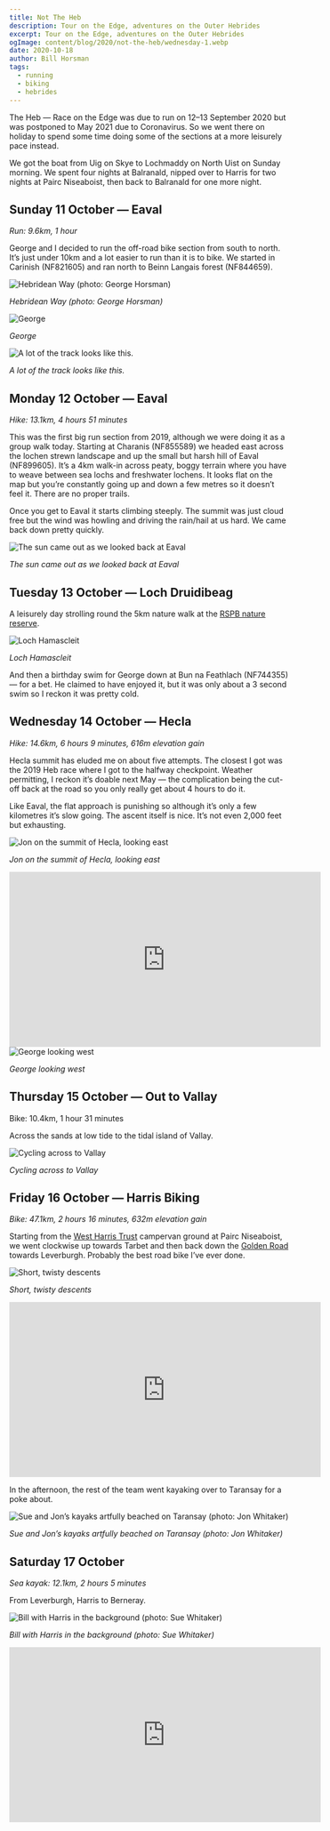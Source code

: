 ```yaml
---
title: Not The Heb
description: Tour on the Edge, adventures on the Outer Hebrides
excerpt: Tour on the Edge, adventures on the Outer Hebrides
ogImage: content/blog/2020/not-the-heb/wednesday-1.webp
date: 2020-10-18
author: Bill Horsman
tags:
  - running
  - biking
  - hebrides
---
```


The Heb — Race on the Edge was due to run on 12–13 September 2020 but was postponed to May 2021 due to Coronavirus. So we went there on holiday to spend some time doing some of the sections at a more leisurely pace instead.

We got the boat from Uig on Skye to Lochmaddy on North Uist on Sunday morning. We spent four nights at Balranald, nipped over to Harris for two nights at Pairc Niseaboist, then back to Balranald for one more night.

## Sunday 11 October — Eaval
*Run: 9.6km, 1 hour*

George and I decided to run the off-road bike section from south to north. It’s just under 10km and a lot easier to run than it is to bike. We started in Carinish (NF821605) and ran north to Beinn Langais forest (NF844659).

<img src="./sunday-1.webp" alt="Hebridean Way (photo: George Horsman)">

*Hebridean Way (photo: George Horsman)*

<img src="./sunday-2.webp" alt="George">

*George*

<img src="./sunday-3.webp" alt="A lot of the track looks like this.">

*A lot of the track looks like this.*

## Monday 12 October — Eaval
*Hike: 13.1km, 4 hours 51 minutes*

This was the first big run section from 2019, although we were doing it as a group walk today. Starting at Charanis (NF855589) we headed east across the lochen strewn landscape and up the small but harsh hill of Eaval (NF899605). It’s a 4km walk-in across peaty, boggy terrain where you have to weave between sea lochs and freshwater lochens. It looks flat on the map but you’re constantly going up and down a few metres so it doesn’t feel it. There are no proper trails.

Once you get to Eaval it starts climbing steeply. The summit was just cloud free but the wind was howling and driving the rain/hail at us hard. We came back down pretty quickly.

<img src="./monday-1.webp" alt="The sun came out as we looked back at Eaval">

*The sun came out as we looked back at Eaval*

## Tuesday 13 October — Loch Druidibeag

A leisurely day strolling round the 5km nature walk at the [RSPB nature reserve](https://www.visitscotland.com/info/see-do/rspb-scotland-loch-druidibeg-nature-reserve-p333721).

<img src="./tuesday-1.webp" alt="Loch Hamascleit">

*Loch Hamascleit*

And then a birthday swim for George down at Bun na Feathlach (NF744355) — for a bet. He claimed to have enjoyed it, but it was only about a 3 second swim so I reckon it was pretty cold.

## Wednesday 14 October — Hecla
*Hike: 14.6km, 6 hours 9 minutes, 616m elevation gain*

Hecla summit has eluded me on about five attempts. The closest I got was the 2019 Heb race where I got to the halfway checkpoint. Weather permitting, I reckon it’s doable next May — the complication being the cut-off back at the road so you only really get about 4 hours to do it.

Like Eaval, the flat approach is punishing so although it’s only a few kilometres it’s slow going. The ascent itself is nice. It’s not even 2,000 feet but exhausting.

<img src="./wednesday-1.webp" alt="Jon on the summit of Hecla, looking east">

*Jon on the summit of Hecla, looking east*

<iframe width="560" height="315" src="https://www.youtube.com/embed/lmtZXzMexzQ" title="YouTube video player" frameborder="0" allow="accelerometer; autoplay; clipboard-write; encrypted-media; gyroscope; picture-in-picture; web-share" referrerpolicy="strict-origin-when-cross-origin" allowfullscreen></iframe>

<img src="./wednesday-2.webp" alt="George looking west">

*George looking west*

## Thursday 15 October — Out to Vallay
Bike: 10.4km, 1 hour 31 minutes

Across the sands at low tide to the tidal island of Vallay.

<img src="./thursday-1.webp" alt="Cycling across to Vallay">

*Cycling across to Vallay*

## Friday 16 October — Harris Biking
_Bike: 47.1km, 2 hours 16 minutes, 632m elevation gain_

Starting from the [West Harris Trust](https://www.westharristrust.org/camping/) campervan ground at Pairc Niseaboist, we went clockwise up towards Tarbet and then back down the [Golden Road](https://www.virtualheb.co.uk/golden-road-isle-of-harris-western-isles/) towards Leverburgh. Probably the best road bike I’ve ever done.

<img src="./friday-1.webp" alt="Short, twisty descents">

*Short, twisty descents*

<iframe width="560" height="315" src="https://www.youtube.com/embed/-hCaPD2lZcg" title="YouTube video player" frameborder="0" allow="accelerometer; autoplay; clipboard-write; encrypted-media; gyroscope; picture-in-picture; web-share" referrerpolicy="strict-origin-when-cross-origin" allowfullscreen></iframe>

In the afternoon, the rest of the team went kayaking over to Taransay for a poke about.

<img src="./friday-2.webp" alt="Sue and Jon’s kayaks artfully beached on Taransay (photo: Jon Whitaker)">

*Sue and Jon’s kayaks artfully beached on Taransay (photo: Jon Whitaker)*

## Saturday 17 October
_Sea kayak: 12.1km, 2 hours 5 minutes_

From Leverburgh, Harris to Berneray.

<img src="./saturday-1.webp" alt="Bill with Harris in the background (photo: Sue Whitaker)">

*Bill with Harris in the background (photo: Sue Whitaker)*

<iframe width="560" height="315" src="https://www.youtube.com/embed/li6G3xRcFRU" title="YouTube video player" frameborder="0" allow="accelerometer; autoplay; clipboard-write; encrypted-media; gyroscope; picture-in-picture; web-share" referrerpolicy="strict-origin-when-cross-origin" allowfullscreen></iframe>
